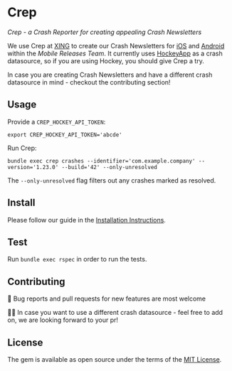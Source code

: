 # Crep

*Crep - a Crash Reporter for creating appealing Crash Newsletters*

We use Crep at [XING](https://www.xing.com) to create our Crash Newsletters for [iOS](https://www.xing.com/ios) and [Android](https://www.xing.com/android) within the _Mobile Releases Team_. It currently uses [HockeyApp](https://rink.hockeyapp.net) as a crash datasource, so if you are using Hockey, you should give Crep a try. 

In case you are creating Crash Newsletters and have a different crash datasource in mind - checkout the contributing section!

## Usage

Provide a `CREP_HOCKEY_API_TOKEN`: 

`export CREP_HOCKEY_API_TOKEN='abcde'`

Run Crep:

`bundle exec crep crashes --identifier='com.example.company' --version='1.23.0' --build='42' --only-unresolved`

The `--only-unresolved` flag filters out any crashes marked as resolved.

## Install

Please follow our guide in the [Installation Instructions](https://github.com/xing/crep/wiki/Install).

## Test

Run `bundle exec rspec` in order to run the tests.

## Contributing

🎁 Bug reports and pull requests for new features are most welcome

👷🏼 In case you want to use a different crash datasource - feel free to add on, we are looking forward to your pr!

## License

The gem is available as open source under the terms of the [MIT License](http://opensource.org/licenses/MIT).
